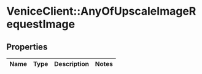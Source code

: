 # VeniceClient::AnyOfUpscaleImageRequestImage

## Properties
Name | Type | Description | Notes
------------ | ------------- | ------------- | -------------


